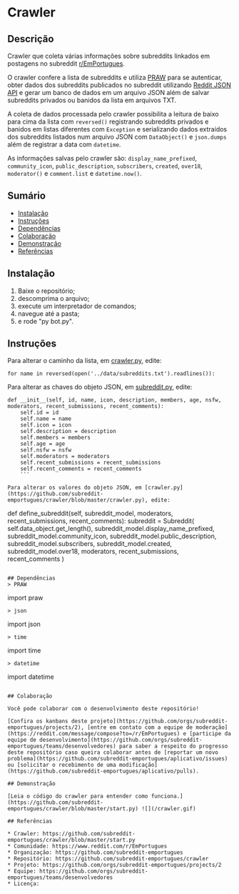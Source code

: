 # Crawler

## Descrição

Crawler que coleta várias informações sobre subreddits linkados em postagens no subreddit [r/EmPortugues](https://www.reddit.com/r/EmPortugues/).

O crawler confere a lista de subreddits e utiliza [PRAW](https://praw.readthedocs.io/en/latest/#) para se autenticar, obter dados dos subreddits publicados no subreddit utilizando [Reddit JSON API](https://github.com/reddit-archive/reddit/wiki/json) e gerar um banco de dados em um arquivo JSON além de salvar subreddits privados ou banidos da lista em arquivos TXT.

A coleta de dados processada pelo crawler possibilita a leitura de baixo para cima da lista com `reversed()` registrando subreddits privados e banidos em listas diferentes com `Exception` e serializando dados extraídos dos subreddits listados num arquivo JSON com `DataObject()` e `json.dumps` além de registrar a data com `datetime`.

As informações salvas pelo crawler são: `display_name_prefixed`, `community_icon`, `public_description`, `subscribers`, `created`, `over18`, `moderator()` e `comment.list` e `datetime.now()`.

## Sumário
* [Instalação](#Instalação)
* [Instruções](#Instruções)
* [Dependências](#Dependências)
* [Colaboração](#Colaboração)
* [Demonstração](#Demonstração)
* [Referências](#Referências)

## Instalação
1. Baixe o repositório;
2. descomprima o arquivo;
3. execute um interpretador de comandos;
4. navegue até a pasta;
5. e rode "py bot.py".

## Instruções
Para alterar o caminho da lista, em [crawler.py](https://github.com/subreddit-emportugues/crawler/blob/master/crawler.py), edite:
```
for name in reversed(open('../data/subreddits.txt').readlines()):
```

Para alterar as chaves do objeto JSON, em [subreddit.py](https://github.com/subreddit-emportugues/crawler/blob/master/subreddit.py), edite:
```
def __init__(self, id, name, icon, description, members, age, nsfw, moderators, recent_submissions, recent_comments):
    self.id = id
    self.name = name
    self.icon = icon
    self.description = description
    self.members = members
    self.age = age
    self.nsfw = nsfw
    self.moderators = moderators
    self.recent_submissions = recent_submissions
    self.recent_comments = recent_comments
    ```

Para alterar os valores do objeto JSON, em [crawler.py](https://github.com/subreddit-emportugues/crawler/blob/master/crawler.py), edite:
```
def define_subreddit(self, subreddit_model, moderators, recent_submissions, recent_comments):
    subreddit = Subreddit(
        self.data_object.get_length(),
        subreddit_model.display_name_prefixed,
        subreddit_model.community_icon,
        subreddit_model.public_description,
        subreddit_model.subscribers,
        subreddit_model.created,
        subreddit_model.over18,
        moderators,
        recent_submissions,
        recent_comments
    )
```

## Dependências
> PRAW
```
import praw
```
> json
```
import json
```
> time
```
import time
```
> datetime
```
import datetime
```

## Colaboração

Você pode colaborar com o desenvolvimento deste repositório!

[Confira os kanbans deste projeto](https://github.com/orgs/subreddit-emportugues/projects/2), [entre em contato com a equipe de moderação](https://reddit.com/message/compose?to=/r/EmPortugues) e [participe da equipe de desenvolvimento](https://github.com/orgs/subreddit-emportugues/teams/desenvolvedores) para saber a respeito do progresso deste repositório caso queira colaborar antes de [reportar um novo problema](https://github.com/subreddit-emportugues/aplicativo/issues) ou [solicitar o recebimento de uma modificação](https://github.com/subreddit-emportugues/aplicativo/pulls).

## Demonstração

[Leia o código do crawler para entender como funciona.](https://github.com/subreddit-emportugues/crawler/blob/master/start.py) ![](/crawler.gif)

## Referências

* Crawler: https://github.com/subreddit-emportugues/crawler/blob/master/start.py
* Comunidade: https://www.reddit.com/r/EmPortugues
* Organização: https://github.com/subreddit-emportugues
* Repositório: https://github.com/subreddit-emportugues/crawler
* Projeto: https://github.com/orgs/subreddit-emportugues/projects/2
* Equipe: https://github.com/orgs/subreddit-emportugues/teams/desenvolvedores
* Licença: 
